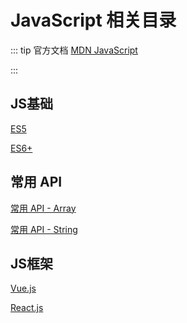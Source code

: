 # JavaScript 相关目录

::: tip 官方文档
[MDN JavaScript](https://developer.mozilla.org/zh-CN/docs/Web/JavaScript)

:::

## JS基础

[ES5]()

[ES6+](./ES6+/)


## 常用 API

[常用 API - Array](./APIs/API-Array.md)

[常用 API - String](./APIs/API-String.md)


## JS框架

[Vue.js](../Vue/README.md)

[React.js](../React/README.md)
